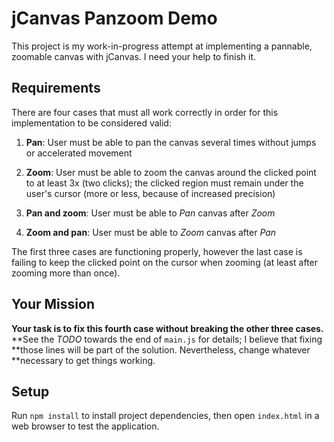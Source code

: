 # jCanvas Panzoom Demo

This project is my work-in-progress attempt at implementing a pannable, zoomable
canvas with jCanvas. I need your help to finish it.

## Requirements

There are four cases that must all work correctly in order for this
implementation to be considered valid:

1. **Pan**: User must be able to pan the canvas several times without jumps or
accelerated movement

2. **Zoom**: User must be able to zoom the canvas around the clicked point to at
least 3x (two clicks); the clicked region must remain under the user's cursor
(more or less, because of increased precision)

3. **Pan and zoom**: User must be able to *Pan* canvas after *Zoom* 

4. **Zoom and pan**: User must be able to *Zoom* canvas after *Pan*

The first three cases are functioning properly, however the last case is failing
to keep the clicked point on the cursor when zooming (at least after zooming
more than once).

## Your Mission

**Your task is to fix this fourth case without breaking the other three cases.**
**See the *TODO* towards the end of `main.js` for details; I believe that fixing
**those lines will be part of the solution. Nevertheless, change whatever
**necessary to get things working.

## Setup

Run `npm install` to install project dependencies, then open `index.html` in a web
browser to test the application.
